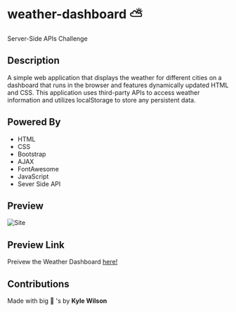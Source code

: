 # weather-dashboard ⛅️
Server-Side APIs Challenge

## Description
A simple web application that displays the weather for different cities on a dashboard that runs in the browser and features dynamically updated HTML and CSS.
This application uses third-party APIs to access weather information and utilizes localStorage to store any persistent data.

## Powered By
- HTML 
- CSS
- Bootstrap
- AJAX
- FontAwesome
- JavaScript
- Sever Side API

## Preview
![Site](demo/WeatherDashboard.gif) 

## Preview Link
Preivew the Weather Dashboard [here!](https://drive.google.com/file/d/1NVioTLhooRXNxcEk7WRU-rUnrP0YelP4/view)

## Contributions 
Made with big 🧠 's by **Kyle Wilson**
